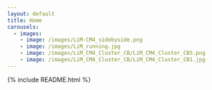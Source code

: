 ```yaml
---
layout: default
title: Home
carousels:
  - images: 
    - image: /images/LiM-CM4_sidebyside.png
    - image: /images/LiM_running.jpg
    - image: /images/LiM_CM4_Cluster_CB/LiM_CM4_Cluster_CB5.png
    - image: /images/LiM_CM4_Cluster_CB/LiM_CM4_Cluster_CB1.jpg
---
```


{% include README.html %}
